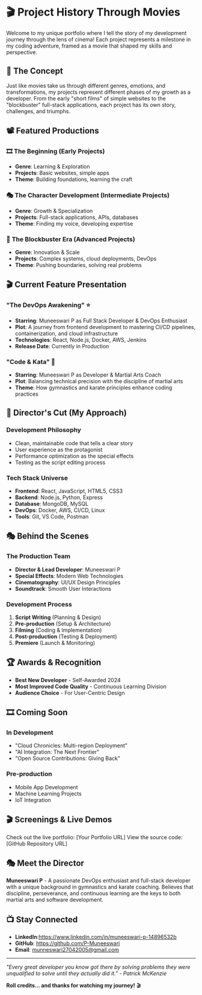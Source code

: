 # 🎬 Project History Through Movies

Welcome to my unique portfolio where I tell the story of my development journey through the lens of cinema! Each project represents a milestone in my coding adventure, framed as a movie that shaped my skills and perspective.

## 🎥 The Concept

Just like movies take us through different genres, emotions, and transformations, my projects represent different phases of my growth as a developer. From the early "short films" of simple websites to the "blockbuster" full-stack applications, each project has its own story, challenges, and triumphs.

## 📽️ Featured Productions

### 🎞️ **The Beginning** (Early Projects)
- **Genre**: Learning & Exploration
- **Projects**: Basic websites, simple apps
- **Theme**: Building foundations, learning the craft

### 🎭 **The Character Development** (Intermediate Projects)  
- **Genre**: Growth & Specialization
- **Projects**: Full-stack applications, APIs, databases
- **Theme**: Finding my voice, developing expertise

### 🚀 **The Blockbuster Era** (Advanced Projects)
- **Genre**: Innovation & Scale
- **Projects**: Complex systems, cloud deployments, DevOps
- **Theme**: Pushing boundaries, solving real problems

## 🎬 Current Feature Presentation

### **"The DevOps Awakening"** ⭐
- **Starring**: Muneeswari P as Full Stack Developer & DevOps Enthusiast
- **Plot**: A journey from frontend development to mastering CI/CD pipelines, containerization, and cloud infrastructure
- **Technologies**: React, Node.js, Docker, AWS, Jenkins
- **Release Date**: Currently in Production

### **"Code & Kata"** 🥋
- **Starring**: Muneeswari P as Developer & Martial Arts Coach
- **Plot**: Balancing technical precision with the discipline of martial arts
- **Theme**: How gymnastics and karate principles enhance coding practices

## 🎯 Director's Cut (My Approach)

### **Development Philosophy**
- Clean, maintainable code that tells a clear story
- User experience as the protagonist
- Performance optimization as the special effects
- Testing as the script editing process

### **Tech Stack Universe**
- **Frontend**: React, JavaScript, HTML5, CSS3
- **Backend**: Node.js, Python, Express
- **Database**: MongoDB, MySQL
- **DevOps**: Docker, AWS, CI/CD, Linux
- **Tools**: Git, VS Code, Postman

## 🎭 Behind the Scenes

### **The Production Team**
- **Director & Lead Developer**: Muneeswari P
- **Special Effects**: Modern Web Technologies
- **Cinematography**: UI/UX Design Principles
- **Soundtrack**: Smooth User Interactions

### **Development Process**
1. **Script Writing** (Planning & Design)
2. **Pre-production** (Setup & Architecture)
3. **Filming** (Coding & Implementation)
4. **Post-production** (Testing & Deployment)
5. **Premiere** (Launch & Monitoring)

## 🏆 Awards & Recognition

- **Best New Developer** - Self-Awarded 2024
- **Most Improved Code Quality** - Continuous Learning Division
- **Audience Choice** - For User-Centric Design

## 🎞️ Coming Soon

### **In Development**
- "Cloud Chronicles: Multi-region Deployment"
- "AI Integration: The Next Frontier"
- "Open Source Contributions: Giving Back"

### **Pre-production** 
- Mobile App Development
- Machine Learning Projects
- IoT Integration

## 🎬 Screenings & Live Demos

Check out the live portfolio: [Your Portfolio URL]
View the source code: [GitHub Repository URL]

## 🎭 Meet the Director

**Muneeswari P** - A passionate DevOps enthusiast and full-stack developer with a unique background in gymnastics and karate coaching. Believes that discipline, perseverance, and continuous learning are the keys to both martial arts and software development.

## 📺 Stay Connected

- **LinkedIn**:https://www.linkedin.com/in/muneeswari-p-14896532b
- **GitHub**: https://github.com/P-Muneeswari
- **Email**: munneswari27042005@gmail.com

---

*"Every great developer you know got there by solving problems they were unqualified to solve until they actually did it." - Patrick McKenzie*

**Roll credits... and thanks for watching my journey!** 🎬
